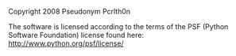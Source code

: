 Copyright 2008 Pseudonym Pcrlth0n

The software is licensed according to the terms of the PSF (Python Software Foundation) license found here: http://www.python.org/psf/license/